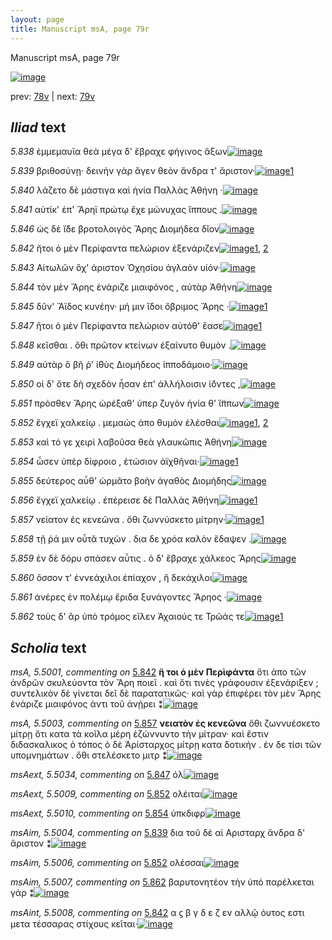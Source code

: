 ```yaml
---
layout: page
title: Manuscript msA, page 79r
---
```


Manuscript msA, page 79r

[![image](http://www.homermultitext.org/iipsrv?OBJ=IIP,1.0&FIF=/project/homer/pyramidal/deepzoom/hmt/vaimg/2017a/VA079RN_0080.tif&WID=100&CVT=JPEG)](http://www.homermultitext.org/ict2/?urn=urn:cite2:hmt:vaimg.2017a:VA079RN_0080)

prev:  [78v](../78v) | next:  [79v](../79v)

## *Iliad* text

*5.838* <a id="5.838"/> ἐμμεμαυῖα θεὰ μέγα δ' ἔβραχε φήγινος ἄξων[![image](http://www.homermultitext.org/iipsrv?OBJ=IIP,1.0&FIF=/project/homer/pyramidal/deepzoom/hmt/vaimg/2017a/VA079RN_0080.tif&RGN=0.179,0.2126,0.426,0.0391&WID=1000&CVT=JPEG)](http://www.homermultitext.org/ict2/?urn=urn:cite2:hmt:vaimg.2017a:VA079RN_0080@0.179,0.2126,0.426,0.0391)

*5.839* <a id="5.839"/> βριθοσύνῃ· δεινὴν γὰρ ἄγεν θεὸν ἄνδρα τ' ἄριστον·[![image](http://www.homermultitext.org/iipsrv?OBJ=IIP,1.0&FIF=/project/homer/pyramidal/deepzoom/hmt/vaimg/2017a/VA079RN_0080.tif&RGN=0.177,0.2307,0.426,0.0368&WID=1000&CVT=JPEG)](http://www.homermultitext.org/ict2/?urn=urn:cite2:hmt:vaimg.2017a:VA079RN_0080@0.177,0.2307,0.426,0.0368)[1](#msAim_5.5004)

*5.840* <a id="5.840"/> λάζετο δὲ μάστιγα καὶ ἡνία Παλλὰς 						Ἀθήνη ·[![image](http://www.homermultitext.org/iipsrv?OBJ=IIP,1.0&FIF=/project/homer/pyramidal/deepzoom/hmt/vaimg/2017a/VA079RN_0080.tif&RGN=0.17,0.2517,0.4,0.0338&WID=1000&CVT=JPEG)](http://www.homermultitext.org/ict2/?urn=urn:cite2:hmt:vaimg.2017a:VA079RN_0080@0.17,0.2517,0.4,0.0338)

*5.841* <a id="5.841"/> αὐτίκ' ἐπ' Ἄρηϊ πρώτῳ 					ἔχε μώνυχας ἵππους .[![image](http://www.homermultitext.org/iipsrv?OBJ=IIP,1.0&FIF=/project/homer/pyramidal/deepzoom/hmt/vaimg/2017a/VA079RN_0080.tif&RGN=0.176,0.2682,0.408,0.0346&WID=1000&CVT=JPEG)](http://www.homermultitext.org/ict2/?urn=urn:cite2:hmt:vaimg.2017a:VA079RN_0080@0.176,0.2682,0.408,0.0346)

*5.846* <a id="5.846"/> ὡς δὲ ἴ̈δε βροτολοιγὸς Ἄρης 					 Διομήδεα δῖον[![image](http://www.homermultitext.org/iipsrv?OBJ=IIP,1.0&FIF=/project/homer/pyramidal/deepzoom/hmt/vaimg/2017a/VA079RN_0080.tif&RGN=0.176,0.287,0.409,0.0361&WID=1000&CVT=JPEG)](http://www.homermultitext.org/ict2/?urn=urn:cite2:hmt:vaimg.2017a:VA079RN_0080@0.176,0.287,0.409,0.0361)

*5.842* <a id="5.842"/> ἤτοι ὁ μὲν Περίφαντα 					πελώριον ἐξενάριζεν[![image](http://www.homermultitext.org/iipsrv?OBJ=IIP,1.0&FIF=/project/homer/pyramidal/deepzoom/hmt/vaimg/2017a/VA079RN_0080.tif&RGN=0.177,0.3058,0.392,0.0391&WID=1000&CVT=JPEG)](http://www.homermultitext.org/ict2/?urn=urn:cite2:hmt:vaimg.2017a:VA079RN_0080@0.177,0.3058,0.392,0.0391)[1](#msAint_5.5008), [2](#msA_5.5001)

*5.843* <a id="5.843"/> Αἰτωλῶν ὅχ' 					άριστον Ὀχησίου ἀγλαὸν 					υἱόν·[![image](http://www.homermultitext.org/iipsrv?OBJ=IIP,1.0&FIF=/project/homer/pyramidal/deepzoom/hmt/vaimg/2017a/VA079RN_0080.tif&RGN=0.175,0.3253,0.371,0.0391&WID=1000&CVT=JPEG)](http://www.homermultitext.org/ict2/?urn=urn:cite2:hmt:vaimg.2017a:VA079RN_0080@0.175,0.3253,0.371,0.0391)

*5.844* <a id="5.844"/> τὸν μὲν Ἄρης ἐνάριζε 					μιαιφόνος , αὐτὰρ Ἀθήνη[![image](http://www.homermultitext.org/iipsrv?OBJ=IIP,1.0&FIF=/project/homer/pyramidal/deepzoom/hmt/vaimg/2017a/VA079RN_0080.tif&RGN=0.169,0.3456,0.409,0.0361&WID=1000&CVT=JPEG)](http://www.homermultitext.org/ict2/?urn=urn:cite2:hmt:vaimg.2017a:VA079RN_0080@0.169,0.3456,0.409,0.0361)

*5.845* <a id="5.845"/> δῦν' Ἄϊδος κυνέην· μή 					μιν ἴδοι ὄβριμος Ἄρης ·[![image](http://www.homermultitext.org/iipsrv?OBJ=IIP,1.0&FIF=/project/homer/pyramidal/deepzoom/hmt/vaimg/2017a/VA079RN_0080.tif&RGN=0.17,0.3644,0.409,0.0361&WID=1000&CVT=JPEG)](http://www.homermultitext.org/ict2/?urn=urn:cite2:hmt:vaimg.2017a:VA079RN_0080@0.17,0.3644,0.409,0.0361)[1](#msAim_5.5005)

*5.847* <a id="5.847"/> ἤτοι ὁ μὲν Περίφαντα 					πελώριον αὐτόθ' ἔασε[![image](http://www.homermultitext.org/iipsrv?OBJ=IIP,1.0&FIF=/project/homer/pyramidal/deepzoom/hmt/vaimg/2017a/VA079RN_0080.tif&RGN=0.176,0.3854,0.388,0.0361&WID=1000&CVT=JPEG)](http://www.homermultitext.org/ict2/?urn=urn:cite2:hmt:vaimg.2017a:VA079RN_0080@0.176,0.3854,0.388,0.0361)[1](#msAext_5.5034)

*5.848* <a id="5.848"/> κεῖσθαι . ὅθι πρῶτον κτείνων ἐξαίνυτο θυμὸν .[![image](http://www.homermultitext.org/iipsrv?OBJ=IIP,1.0&FIF=/project/homer/pyramidal/deepzoom/hmt/vaimg/2017a/VA079RN_0080.tif&RGN=0.178,0.4042,0.41,0.0361&WID=1000&CVT=JPEG)](http://www.homermultitext.org/ict2/?urn=urn:cite2:hmt:vaimg.2017a:VA079RN_0080@0.178,0.4042,0.41,0.0361)

*5.849* <a id="5.849"/> αὐτὰρ ὃ βῆ ῥ' ἰ̈θὺς Διομήδεος ἱπποδάμοιο·[![image](http://www.homermultitext.org/iipsrv?OBJ=IIP,1.0&FIF=/project/homer/pyramidal/deepzoom/hmt/vaimg/2017a/VA079RN_0080.tif&RGN=0.176,0.4237,0.372,0.0361&WID=1000&CVT=JPEG)](http://www.homermultitext.org/ict2/?urn=urn:cite2:hmt:vaimg.2017a:VA079RN_0080@0.176,0.4237,0.372,0.0361)

*5.850* <a id="5.850"/> οἱ δ' ὅτε δὴ σχεδὸν ἦσαν ἐπ' ἀλλήλοισιν ἰ̈όντες ,[![image](http://www.homermultitext.org/iipsrv?OBJ=IIP,1.0&FIF=/project/homer/pyramidal/deepzoom/hmt/vaimg/2017a/VA079RN_0080.tif&RGN=0.176,0.4418,0.401,0.0361&WID=1000&CVT=JPEG)](http://www.homermultitext.org/ict2/?urn=urn:cite2:hmt:vaimg.2017a:VA079RN_0080@0.176,0.4418,0.401,0.0361)

*5.851* <a id="5.851"/> πρόσθεν Ἄρης ὠρέξαθ' ὑπερ ζυγὸν ἡνία θ' ἵ̈ππων[![image](http://www.homermultitext.org/iipsrv?OBJ=IIP,1.0&FIF=/project/homer/pyramidal/deepzoom/hmt/vaimg/2017a/VA079RN_0080.tif&RGN=0.169,0.4621,0.449,0.0338&WID=1000&CVT=JPEG)](http://www.homermultitext.org/ict2/?urn=urn:cite2:hmt:vaimg.2017a:VA079RN_0080@0.169,0.4621,0.449,0.0338)

*5.852* <a id="5.852"/> ἔγχεϊ χαλκείῳ . μεμαὼς ἀπο θυμὸν ἑλέσθαι[![image](http://www.homermultitext.org/iipsrv?OBJ=IIP,1.0&FIF=/project/homer/pyramidal/deepzoom/hmt/vaimg/2017a/VA079RN_0080.tif&RGN=0.17,0.4831,0.396,0.0338&WID=1000&CVT=JPEG)](http://www.homermultitext.org/ict2/?urn=urn:cite2:hmt:vaimg.2017a:VA079RN_0080@0.17,0.4831,0.396,0.0338)[1](#msAim_5.5006), [2](#msAext_5.5009)

*5.853* <a id="5.853"/> καὶ τό γε χειρὶ λαβοῦσα θεὰ γλαυκῶπις Ἀθήνη[![image](http://www.homermultitext.org/iipsrv?OBJ=IIP,1.0&FIF=/project/homer/pyramidal/deepzoom/hmt/vaimg/2017a/VA079RN_0080.tif&RGN=0.171,0.5019,0.414,0.0338&WID=1000&CVT=JPEG)](http://www.homermultitext.org/ict2/?urn=urn:cite2:hmt:vaimg.2017a:VA079RN_0080@0.171,0.5019,0.414,0.0338)

*5.854* <a id="5.854"/> ὦσεν ὑπὲρ δίφροιο , ἐτώσιον ἀϊχθῆναι·[![image](http://www.homermultitext.org/iipsrv?OBJ=IIP,1.0&FIF=/project/homer/pyramidal/deepzoom/hmt/vaimg/2017a/VA079RN_0080.tif&RGN=0.169,0.5207,0.364,0.0338&WID=1000&CVT=JPEG)](http://www.homermultitext.org/ict2/?urn=urn:cite2:hmt:vaimg.2017a:VA079RN_0080@0.169,0.5207,0.364,0.0338)[1](#msAext_5.5010)

*5.855* <a id="5.855"/> δεύτερος αὖθ' ὡρμᾶτο βοὴν ἀγαθὸς Διομήδης[![image](http://www.homermultitext.org/iipsrv?OBJ=IIP,1.0&FIF=/project/homer/pyramidal/deepzoom/hmt/vaimg/2017a/VA079RN_0080.tif&RGN=0.161,0.5387,0.427,0.0331&WID=1000&CVT=JPEG)](http://www.homermultitext.org/ict2/?urn=urn:cite2:hmt:vaimg.2017a:VA079RN_0080@0.161,0.5387,0.427,0.0331)

*5.856* <a id="5.856"/> ἔγχεϊ χαλκείῳ . ἐπέρεισε δὲ Παλλὰς 						Ἀθήνη[![image](http://www.homermultitext.org/iipsrv?OBJ=IIP,1.0&FIF=/project/homer/pyramidal/deepzoom/hmt/vaimg/2017a/VA079RN_0080.tif&RGN=0.166,0.5567,0.419,0.0406&WID=1000&CVT=JPEG)](http://www.homermultitext.org/ict2/?urn=urn:cite2:hmt:vaimg.2017a:VA079RN_0080@0.166,0.5567,0.419,0.0406)[1](#msA_5.5002)

*5.857* <a id="5.857"/> νείατον ἐς κενεῶνα . ὅθι ζωννύσκετο μίτρην·[![image](http://www.homermultitext.org/iipsrv?OBJ=IIP,1.0&FIF=/project/homer/pyramidal/deepzoom/hmt/vaimg/2017a/VA079RN_0080.tif&RGN=0.165,0.5808,0.435,0.0316&WID=1000&CVT=JPEG)](http://www.homermultitext.org/ict2/?urn=urn:cite2:hmt:vaimg.2017a:VA079RN_0080@0.165,0.5808,0.435,0.0316)[1](#msA_5.5003)

*5.858* <a id="5.858"/> τῇ ῥά μιν οὖτᾰ τυχὼν . δια δε χρόα καλὸν ἔδαψεν .[![image](http://www.homermultitext.org/iipsrv?OBJ=IIP,1.0&FIF=/project/homer/pyramidal/deepzoom/hmt/vaimg/2017a/VA079RN_0080.tif&RGN=0.163,0.5973,0.447,0.0361&WID=1000&CVT=JPEG)](http://www.homermultitext.org/ict2/?urn=urn:cite2:hmt:vaimg.2017a:VA079RN_0080@0.163,0.5973,0.447,0.0361)

*5.859* <a id="5.859"/> ἐν δὲ δόρυ σπάσεν αὖτις . ὁ δ' ἔβραχε χάλκεος Ἄρης[![image](http://www.homermultitext.org/iipsrv?OBJ=IIP,1.0&FIF=/project/homer/pyramidal/deepzoom/hmt/vaimg/2017a/VA079RN_0080.tif&RGN=0.162,0.6153,0.461,0.0361&WID=1000&CVT=JPEG)](http://www.homermultitext.org/ict2/?urn=urn:cite2:hmt:vaimg.2017a:VA079RN_0080@0.162,0.6153,0.461,0.0361)

*5.860* <a id="5.860"/> ὅσσον τ' ἐννεάχιλοι ἐπίαχον , ἢ δεκάχιλοι[![image](http://www.homermultitext.org/iipsrv?OBJ=IIP,1.0&FIF=/project/homer/pyramidal/deepzoom/hmt/vaimg/2017a/VA079RN_0080.tif&RGN=0.163,0.6364,0.4,0.0361&WID=1000&CVT=JPEG)](http://www.homermultitext.org/ict2/?urn=urn:cite2:hmt:vaimg.2017a:VA079RN_0080@0.163,0.6364,0.4,0.0361)

*5.861* <a id="5.861"/> ἀνέρες ἐν πολέμῳ ἔριδα ξυνάγοντες Ἄρηος ·[![image](http://www.homermultitext.org/iipsrv?OBJ=IIP,1.0&FIF=/project/homer/pyramidal/deepzoom/hmt/vaimg/2017a/VA079RN_0080.tif&RGN=0.163,0.6559,0.434,0.0353&WID=1000&CVT=JPEG)](http://www.homermultitext.org/ict2/?urn=urn:cite2:hmt:vaimg.2017a:VA079RN_0080@0.163,0.6559,0.434,0.0353)

*5.862* <a id="5.862"/> τοὺς δ' ἂρ ὑπὸ τρόμος εῖλεν Ἀχαιούς τε Τρῶάς τε[![image](http://www.homermultitext.org/iipsrv?OBJ=IIP,1.0&FIF=/project/homer/pyramidal/deepzoom/hmt/vaimg/2017a/VA079RN_0080.tif&RGN=0.16,0.6762,0.434,0.0353&WID=1000&CVT=JPEG)](http://www.homermultitext.org/ict2/?urn=urn:cite2:hmt:vaimg.2017a:VA079RN_0080@0.16,0.6762,0.434,0.0353)[1](#msAim_5.5007)

## *Scholia* text

*msA, 5.5001, commenting on* [5.842](#5.842)  <a id="msA_5.5001"/> **ἤ τοι ὁ μὲν Περὶφάντα** ὅτι ἀπο τῶν ἀνδρῶν σκυλεύοντα τὸν Ἄρη ποιεῖ . καὶ ὅτι τινὲς γράφουσιν ἐξενάριξεν ; συντελικὸν δὲ γίνεται δεῖ δὲ παρατατικῶς· καὶ γὰρ ἐπιφέρει τὸν μὲν Ἄρης ἐνάριζε μιαιφόνος ἀντι τοῦ ἀνῄρει ⁑[![image](http://www.homermultitext.org/iipsrv?OBJ=IIP,1.0&FIF=/project/homer/pyramidal/deepzoom/hmt/vaimg/2017a/VA079RN_0080.tif&RGN=0.17409727,0.13886584,0.56208548,0.04315353&WID=1000&CVT=JPEG)](http://www.homermultitext.org/ict2/?urn=urn:cite2:hmt:vaimg.2017a:VA079RN_0080@0.17409727,0.13886584,0.56208548,0.04315353)

*msA, 5.5003, commenting on* [5.857](#5.857)  <a id="msA_5.5003"/> **νειατὸν ἐς κενεῶνα** ὅθι ζωννυέσκετο μίτρῃ ὅτι κατα τὰ κοῖλα μέρη ἐζώννυντο τὴν μίτραν· καὶ ἔστιν διδασκαλικος ὁ τόπος ὁ δὲ Ἀρίσταρχος μίτρῃ κατα δοτικήν . ἐν δε τίσι τῶν υπομνημάτων . ὅθι στελέσκετο μιτρ ⁑[![image](http://www.homermultitext.org/iipsrv?OBJ=IIP,1.0&FIF=/project/homer/pyramidal/deepzoom/hmt/vaimg/2017a/VA079RN_0080.tif&RGN=0.60630066,0.57925311,0.18846721,0.08381743&WID=1000&CVT=JPEG)](http://www.homermultitext.org/ict2/?urn=urn:cite2:hmt:vaimg.2017a:VA079RN_0080@0.60630066,0.57925311,0.18846721,0.08381743)

*msAext, 5.5034, commenting on* [5.847](#5.847)  <a id="msAext_5.5034"/> ὀλ[![image](http://www.homermultitext.org/iipsrv?OBJ=IIP,1.0&FIF=/project/homer/pyramidal/deepzoom/hmt/vaimg/2017a/VA079RN_0080.tif&RGN=0.86145910,0.33969571,0.02542373,0.01715076&WID=1000&CVT=JPEG)](http://www.homermultitext.org/ict2/?urn=urn:cite2:hmt:vaimg.2017a:VA079RN_0080@0.86145910,0.33969571,0.02542373,0.01715076)

*msAext, 5.5009, commenting on* [5.852](#5.852)  <a id="msAext_5.5009"/> ολέιται[![image](http://www.homermultitext.org/iipsrv?OBJ=IIP,1.0&FIF=/project/homer/pyramidal/deepzoom/hmt/vaimg/2017a/VA079RN_0080.tif&RGN=0.84266765,0.48852006,0.03297716,0.01452282&WID=1000&CVT=JPEG)](http://www.homermultitext.org/ict2/?urn=urn:cite2:hmt:vaimg.2017a:VA079RN_0080@0.84266765,0.48852006,0.03297716,0.01452282)

*msAext, 5.5010, commenting on* [5.854](#5.854)  <a id="msAext_5.5010"/> ὑπκδιφρ[![image](http://www.homermultitext.org/iipsrv?OBJ=IIP,1.0&FIF=/project/homer/pyramidal/deepzoom/hmt/vaimg/2017a/VA079RN_0080.tif&RGN=0.83087693,0.52890733,0.05103169,0.01507607&WID=1000&CVT=JPEG)](http://www.homermultitext.org/ict2/?urn=urn:cite2:hmt:vaimg.2017a:VA079RN_0080@0.83087693,0.52890733,0.05103169,0.01507607)

*msAim, 5.5004, commenting on* [5.839](#5.839)  <a id="msAim_5.5004"/> δια τοῦ δὲ αἱ Αρισταρχ ἄνδρα δ' ἄριστον ⁑[![image](http://www.homermultitext.org/iipsrv?OBJ=IIP,1.0&FIF=/project/homer/pyramidal/deepzoom/hmt/vaimg/2017a/VA079RN_0080.tif&RGN=0.60206338,0.22876902,0.08235077,0.02282158&WID=1000&CVT=JPEG)](http://www.homermultitext.org/ict2/?urn=urn:cite2:hmt:vaimg.2017a:VA079RN_0080@0.60206338,0.22876902,0.08235077,0.02282158)

*msAim, 5.5006, commenting on* [5.852](#5.852)  <a id="msAim_5.5006"/> oλέσσαι[![image](http://www.homermultitext.org/iipsrv?OBJ=IIP,1.0&FIF=/project/homer/pyramidal/deepzoom/hmt/vaimg/2017a/VA079RN_0080.tif&RGN=0.55969049,0.49446750,0.04329403,0.01410788&WID=1000&CVT=JPEG)](http://www.homermultitext.org/ict2/?urn=urn:cite2:hmt:vaimg.2017a:VA079RN_0080@0.55969049,0.49446750,0.04329403,0.01410788)

*msAim, 5.5007, commenting on* [5.862](#5.862)  <a id="msAim_5.5007"/> βαρυτονητέον τὴν ὑπό παρέλκεται γάρ ⁑[![image](http://www.homermultitext.org/iipsrv?OBJ=IIP,1.0&FIF=/project/homer/pyramidal/deepzoom/hmt/vaimg/2017a/VA079RN_0080.tif&RGN=0.59929993,0.68727524,0.05471629,0.03623790&WID=1000&CVT=JPEG)](http://www.homermultitext.org/ict2/?urn=urn:cite2:hmt:vaimg.2017a:VA079RN_0080@0.59929993,0.68727524,0.05471629,0.03623790)

*msAint, 5.5008, commenting on* [5.842](#5.842)  <a id="msAint_5.5008"/> α ϛ β γ δ ε ζ εν αλλῷ ὁυτος εστι μετα τέσσαρας στίχους κεῖται·[![image](http://www.homermultitext.org/iipsrv?OBJ=IIP,1.0&FIF=/project/homer/pyramidal/deepzoom/hmt/vaimg/2017a/VA079RN_0080.tif&RGN=0.072,0.2742,0.103,0.1397&WID=1000&CVT=JPEG)](http://www.homermultitext.org/ict2/?urn=urn:cite2:hmt:vaimg.2017a:VA079RN_0080@0.072,0.2742,0.103,0.1397)